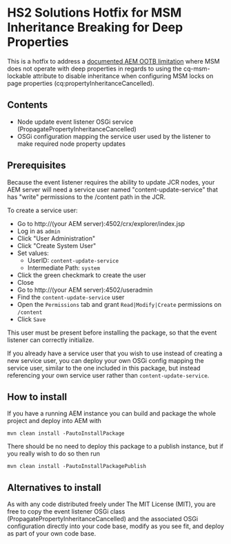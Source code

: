 # HS2 Solutions Hotfix for MSM Inheritance Breaking for Deep Properties

This is a hotfix to address a
[documented AEM OOTB limitation](https://docs.adobe.com/docs/en/aem/6-2/develop/extending/msm.html)
where MSM does not operate with deep properties in regards
to using the cq-msm-lockable attribute to disable inheritance when configuring MSM locks on page properties
(cq:propertyInheritanceCancelled).

## Contents

- Node update event listener OSGi service (PropagatePropertyInheritanceCancelled)
- OSGi configuration mapping the service user used by the listener to make required node property updates

## Prerequisites

Because the event listener requires the ability to update JCR nodes, your AEM server will need a service user named
"content-update-service" that has "write" permissions to the /content path in the JCR.

To create a service user:

- Go to http://(your AEM server):4502/crx/explorer/index.jsp
- Log in as `admin`
- Click "User Administration"
- Click "Create System User"
- Set values:
    - UserID: `content-update-service`
    - Intermediate Path: `system`
- Click the green checkmark to create the user
- Close
- Go to http://(your AEM server):4502/useradmin
- Find the `content-update-service` user
- Open the `Permissions` tab and grant `Read|Modify|Create` permissions on `/content`
- Click `Save`

This user must be present before installing the package, so that the event listener can correctly initialize.

If you already have a service user that you wish to use instead of creating a new service user, you can deploy your own
OSGi config mapping the service user, similar to the one included in this package, but instead referencing your own
service user rather than `content-update-service`.

## How to install

If you have a running AEM instance you can build and package the whole project and deploy into AEM with  

    mvn clean install -PautoInstallPackage
    
There should be no need to deploy this package to a publish instance, but if you really wish to do so then run

    mvn clean install -PautoInstallPackagePublish

## Alternatives to install

As with any code distributed freely under The MIT License (MIT), you are free to copy the event listener OSGi class
(PropagatePropertyInheritanceCancelled) and the associated OSGi configuration directly into your code base, modify as
you see fit, and deploy as part of your own code base.

